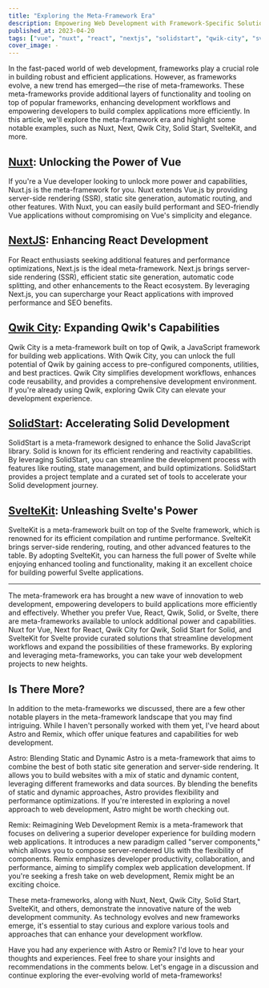```yaml
---
title: "Exploring the Meta-Framework Era"
description: Empowering Web Development with Framework-Specific Solutions
published_at: 2023-04-20
tags: ["vue", "nuxt", "react", "nextjs", "solidstart", "qwik-city", "sveltekit"]
cover_image: -
---
```


In the fast-paced world of web development, frameworks play a crucial role in building robust and efficient applications. However, as frameworks evolve, a new trend has emerged—the rise of meta-frameworks. These meta-frameworks provide additional layers of functionality and tooling on top of popular frameworks, enhancing development workflows and empowering developers to build complex applications more efficiently. In this article, we'll explore the meta-framework era and highlight some notable examples, such as Nuxt, Next, Qwik City, Solid Start, SvelteKit, and more.

## [Nuxt](https://nuxt.com/): Unlocking the Power of Vue

If you're a Vue developer looking to unlock more power and capabilities, Nuxt.js is the meta-framework for you. Nuxt extends Vue.js by providing server-side rendering (SSR), static site generation, automatic routing, and other features. With Nuxt, you can easily build performant and SEO-friendly Vue applications without compromising on Vue's simplicity and elegance.

## [NextJS](https://nextjs.org/): Enhancing React Development

For React enthusiasts seeking additional features and performance optimizations, Next.js is the ideal meta-framework. Next.js brings server-side rendering (SSR), efficient static site generation, automatic code splitting, and other enhancements to the React ecosystem. By leveraging Next.js, you can supercharge your React applications with improved performance and SEO benefits.

## [Qwik City](https://qwik.builder.io/docs/qwikcity/): Expanding Qwik's Capabilities

Qwik City is a meta-framework built on top of Qwik, a JavaScript framework for building web applications. With Qwik City, you can unlock the full potential of Qwik by gaining access to pre-configured components, utilities, and best practices. Qwik City simplifies development workflows, enhances code reusability, and provides a comprehensive development environment. If you're already using Qwik, exploring Qwik City can elevate your development experience.

## [SolidStart](https://start.solidjs.com/getting-started/what-is-solidstart): Accelerating Solid Development

SolidStart is a meta-framework designed to enhance the Solid JavaScript library. Solid is known for its efficient rendering and reactivity capabilities. By leveraging SolidStart, you can streamline the development process with features like routing, state management, and build optimizations. SolidStart provides a project template and a curated set of tools to accelerate your Solid development journey.

## [SvelteKit](https://kit.svelte.dev/): Unleashing Svelte's Power

SvelteKit is a meta-framework built on top of the Svelte framework, which is renowned for its efficient compilation and runtime performance. SvelteKit brings server-side rendering, routing, and other advanced features to the table. By adopting SvelteKit, you can harness the full power of Svelte while enjoying enhanced tooling and functionality, making it an excellent choice for building powerful Svelte applications.

---

The meta-framework era has brought a new wave of innovation to web development, empowering developers to build applications more efficiently and effectively. Whether you prefer Vue, React, Qwik, Solid, or Svelte, there are meta-frameworks available to unlock additional power and capabilities. Nuxt for Vue, Next for React, Qwik City for Qwik, Solid Start for Solid, and SvelteKit for Svelte provide curated solutions that streamline development workflows and expand the possibilities of these frameworks. By exploring and leveraging meta-frameworks, you can take your web development projects to new heights.

## Is There More?

In addition to the meta-frameworks we discussed, there are a few other notable players in the meta-framework landscape that you may find intriguing. While I haven't personally worked with them yet, I've heard about Astro and Remix, which offer unique features and capabilities for web development.

Astro: Blending Static and Dynamic
Astro is a meta-framework that aims to combine the best of both static site generation and server-side rendering. It allows you to build websites with a mix of static and dynamic content, leveraging different frameworks and data sources. By blending the benefits of static and dynamic approaches, Astro provides flexibility and performance optimizations. If you're interested in exploring a novel approach to web development, Astro might be worth checking out.

Remix: Reimagining Web Development
Remix is a meta-framework that focuses on delivering a superior developer experience for building modern web applications. It introduces a new paradigm called "server components," which allows you to compose server-rendered UIs with the flexibility of components. Remix emphasizes developer productivity, collaboration, and performance, aiming to simplify complex web application development. If you're seeking a fresh take on web development, Remix might be an exciting choice.

These meta-frameworks, along with Nuxt, Next, Qwik City, Solid Start, SvelteKit, and others, demonstrate the innovative nature of the web development community. As technology evolves and new frameworks emerge, it's essential to stay curious and explore various tools and approaches that can enhance your development workflow.

Have you had any experience with Astro or Remix? I'd love to hear your thoughts and experiences. Feel free to share your insights and recommendations in the comments below. Let's engage in a discussion and continue exploring the ever-evolving world of meta-frameworks!
